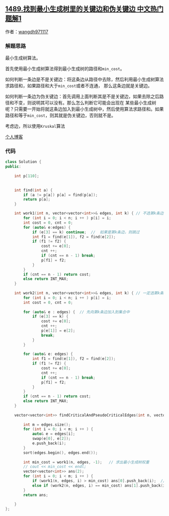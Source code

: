 ## [1489.找到最小生成树里的关键边和伪关键边 中文热门题解1](https://leetcode.cn/problems/find-critical-and-pseudo-critical-edges-in-minimum-spanning-tree/solutions/100000/shan-chu-bian-yu-jia-ru-bian-zui-xiao-sheng-cheng-)

作者：[wangdh971117](https://leetcode.cn/u/wangdh971117)

### 解题思路

最小生成树算法。

首先使用最小生成树算法得到最小生成树的路径和`min_cost`。

如何判断一条边是不是关键边：将这条边从路径中去除，然后利用最小生成树算法求路径和，如果路径和大于`min_cost`或者不连通，
那么这条边就是关键边。

如何判断一条边为伪关键边：首先调用上面判断其是不是关键边，如果去除之后路径和不变，则说明其可以没有。那么怎么判断它可能会出现在
某些最小生成树呢？只需要一开始将就这条边加入到最小生成树中，然后使用算法求路径和。如果路径和等于`min_cost`，则其就是伪关键边，否则就不是。

考虑边，所以使用`Kruskal`算法


[个人博客](http://wangdh15.github.io)

### 代码

```cpp
class Solution {
public:
    
    int p[110];
    
    
    int find(int a) {
        if (a != p[a]) p[a] = find(p[a]);
        return p[a];
    }

    int work1(int n, vector<vector<int>>& edges, int k) { // 不选第k条边的最小生成树的权重
        for (int i = 0; i < n; i ++ ) p[i] = i;
        int cost = 0, cnt = 0;
        for (auto& e:edges) {
            if (e[3] == k) continue;  //  如果是第k条边，则跳过
            int f1 = find(e[1]), f2 = find(e[2]);
            if (f1 != f2) {
                cost += e[0];
                cnt ++;
                if (cnt == n - 1) break;
                p[f1] = f2;
            }
        }
        if (cnt == n - 1) return cost;
        else return INT_MAX;
    }
    
    int work2(int n, vector<vector<int>>& edges, int k) { // 一定选第k条边的最小生成树的权重
        for (int i = 0; i < n; i ++ ) p[i] = i;
        int cost = 0, cnt = 0;
        
        for (auto& e : edges) {  // 先向第k条边加入到集合中
            if (e[3] == k) {
                cost += e[0];
                cnt ++;
                p[e[1]] = e[2];
                break;
            }
        }
        
        for (auto& e: edges) {
            int f1 = find(e[1]), f2 = find(e[2]);
            if (f1 != f2) {
                cost += e[0];
                cnt ++;
                if (cnt == n - 1) break;
                p[f1] = f2;
            }
        }
        if (cnt == n - 1) return cost;
        else return INT_MAX;
    }
    
    vector<vector<int>> findCriticalAndPseudoCriticalEdges(int n, vector<vector<int>>& edges) {
            
        int m = edges.size();
        for (int i = 0; i < m; i ++ ) {
            auto& e = edges[i];
            swap(e[0], e[2]);
            e.push_back(i);
        }
        sort(edges.begin(), edges.end());
        
        int min_cost = work1(n, edges, -1);   // 求出最小生成树权重
        // cout << min_cost << endl;
        vector<vector<int>> ans(2);
        for (int i = 0; i < m; i ++ ) {
            if (work1(n, edges, i) > min_cost) ans[0].push_back(i);  // 判断是否为关键边
            else if (work2(n, edges, i) == min_cost) ans[1].push_back(i);  // 判断是否为伪关键边
        } 
        return ans;
        
    }
};
```